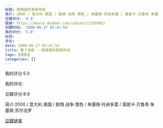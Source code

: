 ```yaml
---
标题: 西西里的美丽传说
简介: 2000 / 意大利 美国 / 剧情 战争 情色 / 朱塞佩·托纳多雷 / 莫妮卡·贝鲁奇 朱塞佩·苏尔法罗
豆瓣评分: '8.9'
链接: https://movie.douban.com/subject/1292402/
创建时间: '2008-06-27 05:41:54'
我的评分: '5.0'
标签:
评论:
date: 2008-06-27 05:41:54
title: 看了电影 - 西西里的美丽传说
tags: [电影]
categories: []
---
```


我的评分:5.0

我的评论:

豆瓣评分:8.9

简介:2000 / 意大利 美国 / 剧情 战争 情色 / 朱塞佩·托纳多雷 / 莫妮卡·贝鲁奇 朱塞佩·苏尔法罗

[豆瓣链接](https://movie.douban.com/subject/1292402/)

